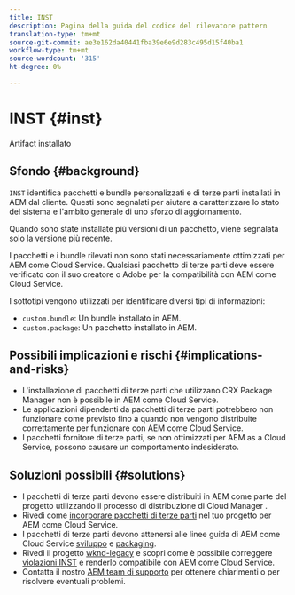 ```yaml
---
title: INST
description: Pagina della guida del codice del rilevatore pattern
translation-type: tm+mt
source-git-commit: ae3e162da40441fba39e6e9d283c495d15f40ba1
workflow-type: tm+mt
source-wordcount: '315'
ht-degree: 0%

---
```



# INST {#inst}

Artifact installato

## Sfondo {#background}

`INST` identifica pacchetti e bundle personalizzati e di terze parti installati in AEM dal cliente. Questi sono segnalati per aiutare a caratterizzare lo stato del sistema e l&#39;ambito generale di uno sforzo di aggiornamento.

Quando sono state installate più versioni di un pacchetto, viene segnalata solo la versione più recente.

I pacchetti e i bundle rilevati non sono stati necessariamente ottimizzati per AEM come Cloud Service. Qualsiasi pacchetto di terze parti deve essere verificato con il suo creatore o Adobe per la compatibilità con AEM come Cloud Service.

I sottotipi vengono utilizzati per identificare diversi tipi di informazioni:

* `custom.bundle`: Un bundle installato in AEM.
* `custom.package`: Un pacchetto installato in AEM.

## Possibili implicazioni e rischi {#implications-and-risks}

* L&#39;installazione di pacchetti di terze parti che utilizzano CRX Package Manager non è possibile in AEM come Cloud Service.
* Le applicazioni dipendenti da pacchetti di terze parti potrebbero non funzionare come previsto fino a quando non vengono distribuite correttamente per funzionare con AEM come Cloud Service.
* I pacchetti fornitore di terze parti, se non ottimizzati per AEM as a Cloud Service, possono causare un comportamento indesiderato.

## Soluzioni possibili {#solutions}

* I pacchetti di terze parti devono essere distribuiti in AEM come parte del progetto utilizzando il processo di distribuzione di Cloud Manager [](https://experienceleague.adobe.com/docs/experience-manager-cloud-service/implementing/using-cloud-manager/deploy-code.html#deployment-process).
* Rivedi come [incorporare pacchetti di terze parti](https://experienceleague.adobe.com/docs/experience-manager-cloud-service/implementing/developing/aem-project-content-package-structure.html#embedding-3rd-party-packages) nel tuo progetto per AEM come Cloud Service.
* I pacchetti di terze parti devono attenersi alle linee guida di AEM come Cloud Service [sviluppo](https://experienceleague.adobe.com/docs/experience-manager-cloud-service/implementing/developing/development-guidelines.html) e [packaging](https://experienceleague.adobe.com/docs/experience-manager-cloud-service/implementing/developing/repository-structure-package.html).
* Rivedi il progetto [wknd-legacy](https://github.com/adobe/aem-guides-wknd-legacy/tree/code/inst) e scopri come è possibile correggere [violazioni INST](https://github.com/adobe/aem-guides-wknd-legacy/compare/main...code/inst) e renderlo compatibile con AEM come Cloud Service.
* Contatta il nostro [AEM team di supporto](https://helpx.adobe.com/enterprise/using/support-for-experience-cloud.html) per ottenere chiarimenti o per risolvere eventuali problemi.
